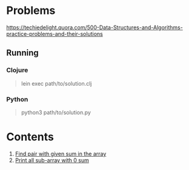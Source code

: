 # Problems

https://techiedelight.quora.com/500-Data-Structures-and-Algorithms-practice-problems-and-their-solutions

## Running

### Clojure

> lein exec path/to/solution.clj

### Python

> python3 path/to/solution.py

# Contents

1. [Find pair with given sum in the array](pair)
2. [Print all sub-array with 0 sum](zero-subarray)